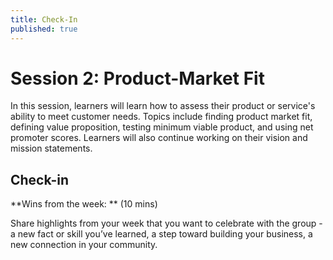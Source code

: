 ```yaml
---
title: Check-In
published: true
---
```


# Session 2: Product-Market Fit

In this session, learners will learn how to assess their product or service's ability to meet customer needs. Topics include finding product market fit, defining value proposition, testing minimum viable product, and using net promoter scores. Learners will also continue working on their vision and mission statements.

## Check-in

**Wins from the week: **
(10 mins)

Share highlights from your week that you want to celebrate with the group - a new fact or skill you’ve learned, a step toward building your business, a new connection in your community. 
